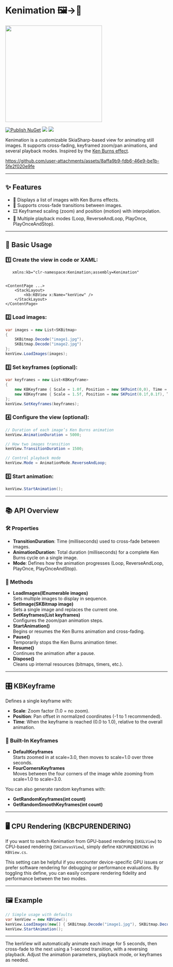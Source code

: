 # Kenimation 🖼️→📼

<img src="https://raw.githubusercontent.com/nor0x/Kenimation/main/Art/icon.png" width="300px" />

[![Publish NuGet](https://github.com/nor0x/Kenimation/actions/workflows/dotnet.yml/badge.svg)](https://github.com/nor0x/Kenimation/actions/workflows/dotnet.yml)
[![](https://img.shields.io/nuget/v/nor0x.Maui.Kenimation)](https://www.nuget.org/packages/nor0x.Maui.Kenimation)
[![](https://img.shields.io/nuget/dt/nor0x.Maui.Kenimation)](https://www.nuget.org/packages/nor0x.Maui.Kenimation)

Kenimation is a customizable SkiaSharp-based view for animating still images. It supports cross-fading, keyframed zoom/pan animations, and several playback modes. Inspired by the [Ken Burns effect](https://en.wikipedia.org/wiki/Ken_Burns_effect).



https://github.com/user-attachments/assets/8affa9b9-fdb6-46e9-be1b-5fe2f020e9fe


---

## ✨ Features  
- 📸 Displays a list of images with Ken Burns effects.  
- 🔄 Supports cross-fade transitions between images.  
- 🎞️ Keyframed scaling (zoom) and position (motion) with interpolation.  
- 🔁 Multiple playback modes (Loop, ReverseAndLoop, PlayOnce, PlayOnceAndStop).  

---

## 🚀 Basic Usage  

### 1️⃣ Create the view in code or XAML:  
   ```xaml
	  xmlns:kb="clr-namespace:Kenimation;assembly=Kenimation"


   <ContentPage ...>
       <StackLayout>
           <kb:KBView x:Name="kenView" />
       </StackLayout>
   </ContentPage>
   ```

### 2️⃣ Load images:  
   ```csharp
   var images = new List<SKBitmap>
   {
       SKBitmap.Decode("image1.jpg"),
       SKBitmap.Decode("image2.jpg")
   };
   kenView.LoadImages(images);
   ```

### 3️⃣ Set keyframes (optional):  
   ```csharp
   var keyframes = new List<KBKeyframe>
   {
       new KBKeyframe { Scale = 1.0f, Position = new SKPoint(0,0), Time = 0 },
       new KBKeyframe { Scale = 1.5f, Position = new SKPoint(0.1f,0.1f), Time = 1 }
   };
   kenView.SetKeyframes(keyframes);
   ```

### 4️⃣ Configure the view (optional):  
   ```csharp
   // Duration of each image’s Ken Burns animation
   kenView.AnimationDuration = 5000; 

   // How two images transition
   kenView.TransitionDuration = 1500; 

   // Control playback mode
   kenView.Mode = AnimationMode.ReverseAndLoop;
   ```

### 5️⃣ Start animation:  
   ```csharp
   kenView.StartAnimation();
   ```

---

## 📚 API Overview  

### 🛠️ Properties  
- **TransitionDuration**: Time (milliseconds) used to cross-fade between images.  
- **AnimationDuration**: Total duration (milliseconds) for a complete Ken Burns cycle on a single image.  
- **Mode**: Defines how the animation progresses (Loop, ReverseAndLoop, PlayOnce, PlayOnceAndStop).  

### 🔧 Methods  
- **LoadImages(IEnumerable<SKBitmap> images)**  
  Sets multiple images to display in sequence.  
- **SetImage(SKBitmap image)**  
  Sets a single image and replaces the current one.  
- **SetKeyframes(List<KBKeyframe> keyframes)**  
  Configures the zoom/pan animation steps.  
- **StartAnimation()**  
  Begins or resumes the Ken Burns animation and cross-fading.  
- **Pause()**  
  Temporarily stops the Ken Burns animation timer.  
- **Resume()**  
  Continues the animation after a pause.  
- **Dispose()**  
  Cleans up internal resources (bitmaps, timers, etc.).  

---

## 🎛️ KBKeyframe  

Defines a single keyframe with:  
- **Scale**: Zoom factor (1.0 = no zoom).  
- **Position**: Pan offset in normalized coordinates (-1 to 1 recommended).  
- **Time**: When the keyframe is reached (0.0 to 1.0), relative to the overall animation.  

### 🔑 Built-In Keyframes  
- **DefaultKeyframes**  
  Starts zoomed in at scale=3.0, then moves to scale=1.0 over three seconds.  
- **FourCornersKeyframes**  
  Moves between the four corners of the image while zooming from scale=1.0 to scale=3.0.  

You can also generate random keyframes with:  
- **GetRandomKeyframes(int count)**  
- **GetRandomSmoothKeyframes(int count)**  

---

## 🖥️ CPU Rendering (KBCPURENDERING)  

If you want to switch Kenimation from GPU-based rendering (`SKGLView`) to CPU-based rendering (`SKCanvasView`), simply define `KBCPURENDERING` in `KBView.cs`.  

This setting can be helpful if you encounter device-specific GPU issues or prefer software rendering for debugging or performance evaluations. By toggling this define, you can easily compare rendering fidelity and performance between the two modes.  

---

## 🖼️ Example  
```csharp
// Simple usage with defaults
var kenView = new KBView();
kenView.LoadImages(new[] { SKBitmap.Decode("image1.jpg"), SKBitmap.Decode("image2.jpg") });
kenView.StartAnimation();
```

---


The kenView will automatically animate each image for 5 seconds, then cross-fade to the next using a 1-second transition, with a reversing playback. Adjust the animation parameters, playback mode, or keyframes as needed.  
